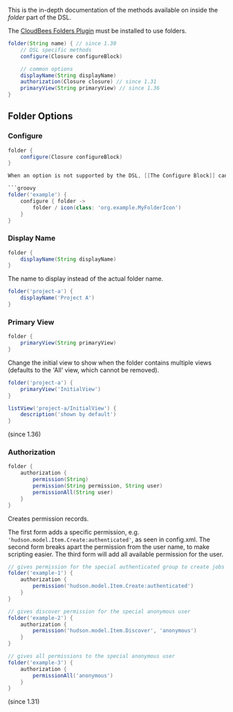 This is the in-depth documentation of the methods available on inside the _folder_ part of the DSL.

The [CloudBees Folders Plugin](https://wiki.jenkins-ci.org/display/JENKINS/CloudBees+Folders+Plugin) must be installed
to use folders.

```groovy
folder(String name) { // since 1.30
    // DSL specific methods
    configure(Closure configureBlock)

    // common options
    displayName(String displayName)
    authorization(Closure closure) // since 1.31
    primaryView(String primaryView) // since 1.36
}

```

## Folder Options

### Configure

```groovy
folder {
    configure(Closure configureBlock)
}

When an option is not supported by the DSL, [[The Configure Block]] can be used for extending the DSL.

```groovy
folder('example') {
    configure { folder ->
        folder / icon(class: 'org.example.MyFolderIcon')
    }
}
```

### Display Name

```groovy
folder {
    displayName(String displayName)
}
```

The name to display instead of the actual folder name.

```groovy
folder('project-a') {
    displayName('Project A')
}
```

### Primary View

```groovy
folder {
    primaryView(String primaryView)
}
```

Change the initial view to show when the folder contains multiple views (defaults to the 'All' view, which cannot be
removed).

```groovy
folder('project-a') {
    primaryView('InitialView')
}

listView('project-a/InitialView') {
    description('shown by default')
}
```

(since 1.36)

### Authorization

```groovy
folder {
    authorization {
        permission(String)
        permission(String permission, String user)
        permissionAll(String user)
    }
}
```

Creates permission records.

The first form adds a specific permission, e.g. `'hudson.model.Item.Create:authenticated'`, as seen in config.xml.
The second form breaks apart the permission from the user name, to make scripting easier. The third form will add all
available permission for the user.

```groovy
// gives permission for the special authenticated group to create jobs in the folder
folder('example-1') {
    authorization {
        permission('hudson.model.Item.Create:authenticated')
    }
}

// gives discover permission for the special anonymous user
folder('example-2') {
    authorization {
        permission('hudson.model.Item.Discover', 'anonymous')
    }
}

// gives all permissions to the special anonymous user
folder('example-3') {
    authorization {
        permissionAll('anonymous')
    }
}
```

(since 1.31)
